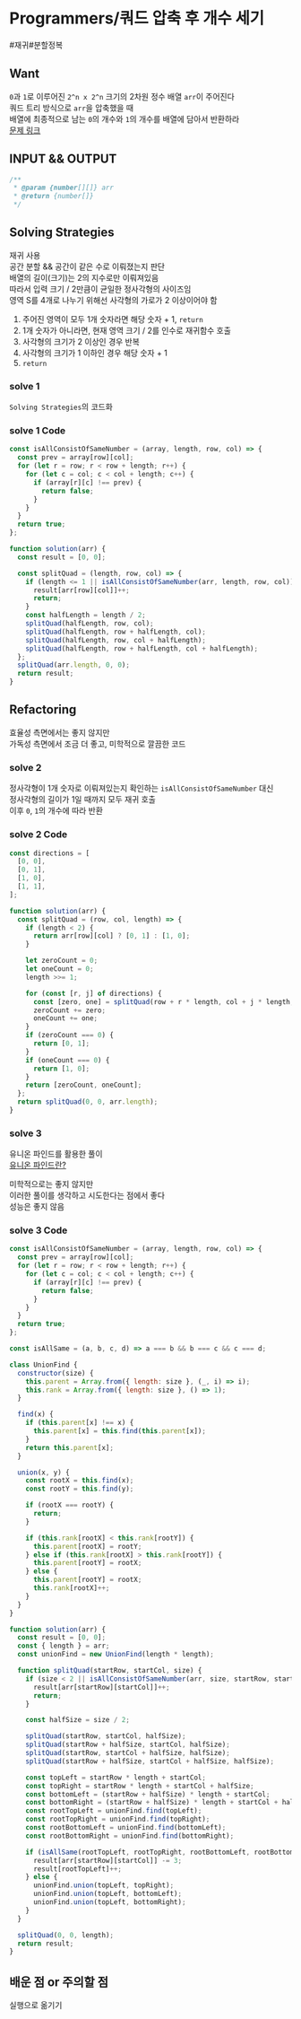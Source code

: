 # Programmers/쿼드 압축 후 개수 세기

#재귀#분할정복

## Want

`0`과 `1`로 이루어진 `2^n x 2^n` 크기의 2차원 정수 배열 `arr`이 주어진다  
쿼드 트리 방식으로 `arr`을 압축했을 때  
배열에 최종적으로 남는 `0`의 개수와 `1`의 개수를 배열에 담아서 반환하라  
[문제 링크](https://school.programmers.co.kr/learn/courses/30/lessons/68936)

## INPUT && OUTPUT

```js
/**
 * @param {number[][]} arr
 * @return {number[]}
 */
```

## Solving Strategies

재귀 사용  
공간 분할 && 공간이 같은 수로 이뤄졌는지 판단  
배열의 길이(크기)는 2의 지수로만 이뤄져있음  
따라서 입력 크기 / 2만큼이 균일한 정사각형의 사이즈임  
영역 S를 4개로 나누기 위해선 사각형의 가로가 2 이상이어야 함

1. 주어진 영역이 모두 1개 숫자라면 해당 숫자 + 1, `return`
2. 1개 숫자가 아니라면, 현재 영역 크기 / 2를 인수로 재귀함수 호출
3. 사각형의 크기가 2 이상인 경우 반복
4. 사각형의 크기가 1 이하인 경우 해당 숫자 + 1
5. `return`

### solve 1

`Solving Strategies`의 코드화

### solve 1 Code

```js
const isAllConsistOfSameNumber = (array, length, row, col) => {
  const prev = array[row][col];
  for (let r = row; r < row + length; r++) {
    for (let c = col; c < col + length; c++) {
      if (array[r][c] !== prev) {
        return false;
      }
    }
  }
  return true;
};

function solution(arr) {
  const result = [0, 0];

  const splitQuad = (length, row, col) => {
    if (length <= 1 || isAllConsistOfSameNumber(arr, length, row, col)) {
      result[arr[row][col]]++;
      return;
    }
    const halfLength = length / 2;
    splitQuad(halfLength, row, col);
    splitQuad(halfLength, row + halfLength, col);
    splitQuad(halfLength, row, col + halfLength);
    splitQuad(halfLength, row + halfLength, col + halfLength);
  };
  splitQuad(arr.length, 0, 0);
  return result;
}
```

## Refactoring

효율성 측면에서는 좋지 않지만  
가독성 측면에서 조금 더 좋고, 미학적으로 깔끔한 코드

### solve 2

정사각형이 1개 숫자로 이뤄져있는지 확인하는 `isAllConsistOfSameNumber` 대신  
정사각형의 길이가 1일 때까지 모두 재귀 호출  
이후 `0`, `1`의 개수에 따라 반환

### solve 2 Code

```js
const directions = [
  [0, 0],
  [0, 1],
  [1, 0],
  [1, 1],
];

function solution(arr) {
  const splitQuad = (row, col, length) => {
    if (length < 2) {
      return arr[row][col] ? [0, 1] : [1, 0];
    }

    let zeroCount = 0;
    let oneCount = 0;
    length >>= 1;

    for (const [r, j] of directions) {
      const [zero, one] = splitQuad(row + r * length, col + j * length, length);
      zeroCount += zero;
      oneCount += one;
    }
    if (zeroCount === 0) {
      return [0, 1];
    }
    if (oneCount === 0) {
      return [1, 0];
    }
    return [zeroCount, oneCount];
  };
  return splitQuad(0, 0, arr.length);
}
```

### solve 3

유니온 파인드를 활용한 풀이  
[유니온 파인드란?](https://github.com/Collection50/Algorithm-DataStructure/blob/master/Algorithm/Union%20Find.md)

미학적으로는 좋지 않지만  
이러한 풀이를 생각하고 시도한다는 점에서 좋다  
성능은 좋지 않음

### solve 3 Code

```js
const isAllConsistOfSameNumber = (array, length, row, col) => {
  const prev = array[row][col];
  for (let r = row; r < row + length; r++) {
    for (let c = col; c < col + length; c++) {
      if (array[r][c] !== prev) {
        return false;
      }
    }
  }
  return true;
};

const isAllSame = (a, b, c, d) => a === b && b === c && c === d;

class UnionFind {
  constructor(size) {
    this.parent = Array.from({ length: size }, (_, i) => i);
    this.rank = Array.from({ length: size }, () => 1);
  }

  find(x) {
    if (this.parent[x] !== x) {
      this.parent[x] = this.find(this.parent[x]);
    }
    return this.parent[x];
  }

  union(x, y) {
    const rootX = this.find(x);
    const rootY = this.find(y);

    if (rootX === rootY) {
      return;
    }

    if (this.rank[rootX] < this.rank[rootY]) {
      this.parent[rootX] = rootY;
    } else if (this.rank[rootX] > this.rank[rootY]) {
      this.parent[rootY] = rootX;
    } else {
      this.parent[rootY] = rootX;
      this.rank[rootX]++;
    }
  }
}

function solution(arr) {
  const result = [0, 0];
  const { length } = arr;
  const unionFind = new UnionFind(length * length);

  function splitQuad(startRow, startCol, size) {
    if (size < 2 || isAllConsistOfSameNumber(arr, size, startRow, startCol)) {
      result[arr[startRow][startCol]]++;
      return;
    }

    const halfSize = size / 2;

    splitQuad(startRow, startCol, halfSize);
    splitQuad(startRow + halfSize, startCol, halfSize);
    splitQuad(startRow, startCol + halfSize, halfSize);
    splitQuad(startRow + halfSize, startCol + halfSize, halfSize);

    const topLeft = startRow * length + startCol;
    const topRight = startRow * length + startCol + halfSize;
    const bottomLeft = (startRow + halfSize) * length + startCol;
    const bottomRight = (startRow + halfSize) * length + startCol + halfSize;
    const rootTopLeft = unionFind.find(topLeft);
    const rootTopRight = unionFind.find(topRight);
    const rootBottomLeft = unionFind.find(bottomLeft);
    const rootBottomRight = unionFind.find(bottomRight);

    if (isAllSame(rootTopLeft, rootTopRight, rootBottomLeft, rootBottomRight)) {
      result[arr[startRow][startCol]] -= 3;
      result[rootTopLeft]++;
    } else {
      unionFind.union(topLeft, topRight);
      unionFind.union(topLeft, bottomLeft);
      unionFind.union(topLeft, bottomRight);
    }
  }

  splitQuad(0, 0, length);
  return result;
}
```

## 배운 점 or 주의할 점

실행으로 옮기기
